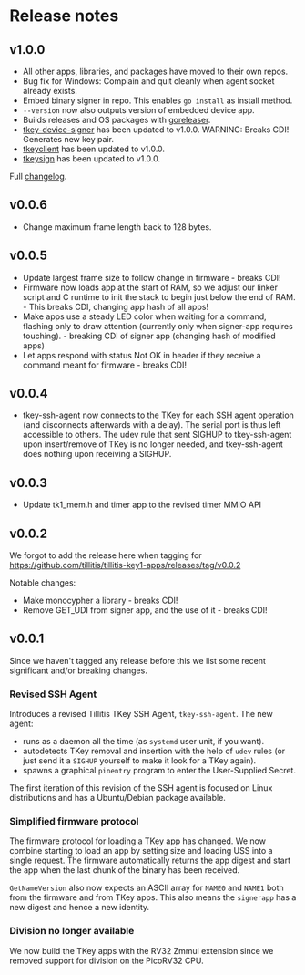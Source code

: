 # Release notes

## v1.0.0

- All other apps, libraries, and packages have moved to their own
  repos.
- Bug fix for Windows: Complain and quit cleanly when agent socket
  already exists.
- Embed binary signer in repo. This enables `go install` as install
  method.
- `--version` now also outputs version of embedded device app.
- Builds releases and OS packages with
  [goreleaser](https://goreleaser.com/).
- [tkey-device-signer](https://github.com/tillitis/tkey-device-signer)
  has been updated to v1.0.0. WARNING: Breaks CDI! Generates new key pair.
- [tkeyclient](https://github.com/tillitis/tkeyclient) has been
  updated to v1.0.0.
- [tkeysign](https://github.com/tillitis/tkeysign) has been updated to
  v1.0.0.

Full
[changelog](https://github.com/tillitis/tkey-ssh-agent/compare/v0.0.6...v1.0.0).

## v0.0.6

- Change maximum frame length back to 128 bytes.

## v0.0.5

- Update largest frame size to follow change in firmware - breaks CDI!
- Firmware now loads app at the start of RAM, so we adjust our linker
  script and C runtime to init the stack to begin just below the end
  of RAM. - This breaks CDI, changing app hash of all apps!
- Make apps use a steady LED color when waiting for a command,
  flashing only to draw attention (currently only when signer-app
  requires touching). - breaking CDI of signer app (changing hash of
  modified apps)
- Let apps respond with status Not OK in header if they receive a
  command meant for firmware - breaks CDI!

## v0.0.4

- tkey-ssh-agent now connects to the TKey for each SSH agent operation
  (and disconnects afterwards with a delay). The serial port is thus
  left accessible to others. The udev rule that sent SIGHUP to
  tkey-ssh-agent upon insert/remove of TKey is no longer needed, and
  tkey-ssh-agent does nothing upon receiving a SIGHUP.

## v0.0.3

- Update tk1_mem.h and timer app to the revised timer MMIO API

## v0.0.2

We forgot to add the release here when tagging for
https://github.com/tillitis/tillitis-key1-apps/releases/tag/v0.0.2

Notable changes:

- Make monocypher a library - breaks CDI!
- Remove GET_UDI from signer app, and the use of it - breaks CDI!

## v0.0.1

Since we haven't tagged any release before this we list some recent
significant and/or breaking changes.

### Revised SSH Agent

Introduces a revised Tillitis TKey SSH Agent, `tkey-ssh-agent`. The
new agent:

- runs as a daemon all the time (as `systemd` user unit, if you want).
- autodetects TKey removal and insertion with the help of `udev` rules
  (or just send it a `SIGHUP` yourself to make it look for a TKey
  again).
- spawns a graphical `pinentry` program to enter the User-Supplied
  Secret.

The first iteration of this revision of the SSH agent is focused on
Linux distributions and has a Ubuntu/Debian package available.

### Simplified firmware protocol

The firmware protocol for loading a TKey app has changed. We now
combine starting to load an app by setting size and loading USS into a
single request. The firmware automatically returns the app digest and
start the app when the last chunk of the binary has been received.

`GetNameVersion` also now expects an ASCII array for `NAME0` and
`NAME1` both from the firmware and from TKey apps. This also means the
`signerapp` has a new digest and hence a new identity.

### Division no longer available

We now build the TKey apps with the RV32 Zmmul extension since we
removed support for division on the PicoRV32 CPU.
